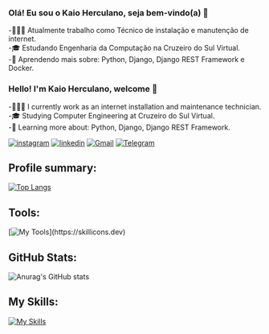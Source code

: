 ### Olá! Eu sou o Kaio Herculano, seja bem-vindo(a) 🫡
-🧑🏻‍💻 Atualmente trabalho como Técnico de instalação e manutenção de internet.</br>
-🎓 Estudando Engenharia da Computação na Cruzeiro do Sul Virtual.</br>
-🌱 Aprendendo mais sobre: Python, Django, Django REST Framework e Docker.


### Hello! I'm Kaio Herculano, welcome 🫡
-🧑🏻‍💻 I currently work as an internet installation and maintenance technician.</br>
-🎓 Studying Computer Engineering at Cruzeiro do Sul Virtual.</br>
-🌱 Learning more about: Python, Django, Django REST Framework.

[![instagram](https://img.shields.io/badge/Instagram-E4405F?style=for-the-badge&logo=instagram&logoColor=white)](https://www.instagram.com/kaio_herculano12/)
[![linkedin](https://img.shields.io/badge/LinkedIn-0077B5?style=for-the-badge&logo=linkedin&logoColor=white)](https://br.linkedin.com/in/kaio-herculano-0063932ba)
[![Gmail](https://img.shields.io/badge/Gmail-D14836?style=for-the-badge&logo=gmail&logoColor=white)](kaiohercuulano12@gmail.com)
[![Telegram](https://img.shields.io/badge/Telegram-2CA5E0?style=for-the-badge&logo=telegram&logoColor=white)](https://t.me/kaio_herculano)

## Profile summary:
[![Top Langs](https://github-readme-stats.vercel.app/api/top-langs/?username=kaioherculano&layout=donut&theme=transparent)](https://github.com/kaioherculano/github-readme-stats)

## Tools:
[![My Tools](https://skillicons.dev/icons?i=git,github,vscode,postman,windows,)](https://skillicons.dev)

## GitHub Stats:
![Anurag's GitHub stats](https://github-readme-stats.vercel.app/api?username=kaioherculano&show_icons=true&theme=transparent)

## My Skills:
[![My Skills](https://skillicons.dev/icons?i=python,django,aws,bootstrap,docker,html,css)](https://skillicons.dev)
